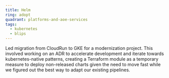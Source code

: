 ```yaml
---
title: Helm
ring: adopt
quadrant: platforms-and-aoe-services
tags:
  - kubernetes
  - blips
---
```


Led migration from CloudRun to GKE for a modernization project. This involved working on an ADR to accelerate development and iterate towards kubernetes-native patterns, creating a Terraform module as a temporary measure to deploy non-released charts given the need to move fast while we figured out the best way to adapt our existing pipelines.